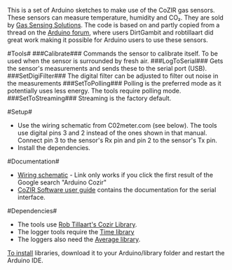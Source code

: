 This is a set of Arduino sketches to make use of the CoZIR gas sensors. These sensors can measure temperature, humidity and CO₂. They are sold by [Gas Sensing Solutions](http://www.gassensing.co.uk/products/). The code is based on and partly copied from a thread on the [Arduino forum](http://forum.arduino.cc/index.php?topic=91467.0), where users DirtGambit and robtillaart did great work making it possible for Arduino users to use these sensors.

#Tools#
###Calibrate###
Commands the sensor to calibrate itself. To be used when the sensor is surrounded by fresh air.
###LogToSerial###
Gets the sensor's measurements and sends these to the serial port (USB).
###SetDigiFilter###
The digital filter can be adjusted to filter out noise in the measurements
###SetToPolling###
Polling is the preferred mode as it potentially uses less energy. The tools require polling mode.
###SetToStreaming###
Streaming is the factory default.

#Setup#
- Use the wiring schematic from C02meter.com (see below). The tools use digital pins 3 and 2 instead of the ones shown in that manual. Connect pin 3 to the sensor's Rx pin and pin 2 to the sensor's Tx pin.
- Install the dependencies.

#Documentation#
- [Wiring schematic](www.co2meters.com/FDocumentation/FAppNotes/FAN128-/520Cozir_Arduino.pdf) - Link only works if you click the first result of the Google search "Arduino Cozir"
- [CoZIR Software user guide](www.airtest.com/support/datasheet/COZIRSerialInterface.pdf) contains the documentation for the serial interface.

#Dependencies#
- The tools use [Rob Tillaart's Cozir Library](https://github.com/RobTillaart/Arduino/tree/master/libraries/Cozir).
- The logger tools require the [Time library](https://github.com/PaulStoffregen/Time)
- The loggers also need the [Average library](https://github.com/MajenkoLibraries/Average).

[To install](arduino.cc/en/Guide/Libraries) libraries, download it to your Arduino/library folder and restart the Arduino IDE. 
